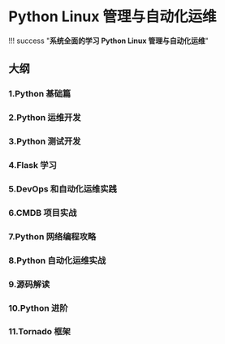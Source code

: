 # Python Linux 管理与自动化运维

!!! success "**系统全面的学习 Python Linux 管理与自动化运维**"

## 大纲

### 1.Python 基础篇

### 2.Python 运维开发

### 3.Python 测试开发

### 4.Flask 学习

### 5.DevOps 和自动化运维实践

### 6.CMDB 项目实战

### 7.Python 网络编程攻略

### 8.Python 自动化运维实战

### 9.源码解读

### 10.Python 进阶

### 11.Tornado 框架
